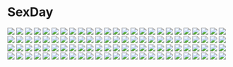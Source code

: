 # SexDay
![](https://konachan.com/jpeg/d89ec38ed9e8950f4ef6d257eb6f3335/Konachan.com%20-%20137765%20bakunyuu_hoken_onna_kyoushi%20bra%20game_cg%20garter%20glasses%20long_hair%20panties%20shinomiya_yurika%20takahashi_record%20thighhighs%20underwear.jpg)
![](https://konachan.com/jpeg/6c1e34ef40ddc4c284b95ddffac74265/Konachan.com%20-%20168841%20bow%20cinematograph%20eyepatch%20game_cg%20gun%20innocent_bullet%20long_hair%20miyasu_sanae%20oosaki_shinya%20orange_eyes%20school_uniform%20weapon%20white_hair.jpg)
![](https://konachan.com/jpeg/6fba3b4db5529c88286b650111807a10/Konachan.com%20-%20282992%20aqua_hair%20bandage%20black_hair%20blue_hair%20gray_hair%20group%20headdress%20kimono%20long_hair%20matokechi%20mizuno_ai%20pink_hair%20red_eyes%20scar%20short_hair%20stars.jpg)
![](https://konachan.com/image/220130949496dd1c44636341299331ea/Konachan.com%20-%20172209%20akatsuki-works%20blush%20breasts%20brown_eyes%20iizuki_tasuku%20long_hair%20lovely_x_cation%20lovely_x_cation_2%20narukawa_hime%20nipples%20nude%20ponytail%20purple_hair.jpg)
![](https://konachan.com/image/fd95ed0c051bc43993287481f7c52e91/Konachan.com%20-%2016895%20anthropomorphism%20os-tan%20windows%20xp.jpg)
![](https://konachan.com/jpeg/f4ce6b8c8b135753c7899ee10a4ffa8d/Konachan.com%20-%20272359%20animal_ears%20feathers%20forest%20horns%20manino_%28mofuritaionaka%29%20nobody%20original%20signed%20snow%20tree.jpg)
![](https://konachan.com/image/31e0ecb4fae187a49e2f7a0740aafd88/Konachan.com%20-%20112930%20shameimaru_aya%20tamago_gohan%20touhou%20wings.jpg)
![](https://konachan.com/jpeg/9a611adb9cf1685051c003e064187057/Konachan.com%20-%20171903%202girls%20black_hair%20blonde_hair%20blue_eyes%20bow%20braids%20headband%20lolita_fashion%20long_hair%20original%20ponytail%20ribbons%20thighhighs%20twintails%20white%20yellow_eyes.jpg)
![](https://konachan.com/image/aaa986efccef9da156d87341c596a560/Konachan.com%20-%20198270%20blonde_hair%20blue_eyes%20blue_hair%20group%20hatsune_miku%20kagamine_len%20kagamine_rin%20kaito%20male%20megurine_luka%20pink_eyes%20pink_hair%20school_uniform%20vocaloid.jpg)
![](https://konachan.com/jpeg/dd8742d527831c17460d0f912fff5ce1/Konachan.com%20-%2069871%20blush%20game_cg%20hanasaki_uri%20harukazedori_ni_tomarigi_wo_2nd_story%20moon%20night%20purple_hair%20short_hair%20skyfish%20stars.jpg)
![](https://konachan.com/jpeg/4a564c0b988f2d12b40f4e31d84f5da8/Konachan.com%20-%20175534%20arch_eterna%20blue_eyes%20blush%20breasts%20censored%20game_cg%20long_hair%20nipples%20no_bra%20panties%20penis%20pussy%20sex%20spread_legs%20tears%20thighhighs%20underwear.jpg)
![](https://konachan.com/jpeg/dcc1d04d2316f64f3ec07e0137cb3c81/Konachan.com%20-%20141331%20brown_eyes%20brown_hair%20game_cg%20jiyu2%20maetsuki_yuzu%20mazo_x_love%20panties%20school_uniform%20short_hair%20underwear.jpg)
![](https://konachan.com/image/78718b8309c3f30a8fa79e5370efff25/Konachan.com%20-%20267857%20cropped%20demon%20isekai_maou_to_shoukan_shoujo_no_dorei_majutsu%20krebskrum%20loli%20tsurusaki_takahiro.jpg)
![](https://konachan.com/image/082cb5aff18275e8e44b5d2c652fe43c/Konachan.com%20-%20114960%20barefoot%20blush%20layerdsummer%20original%20purple_eyes%20topless%20underwear.jpg)
![](https://konachan.com/jpeg/ae41be21b5efbd67e6520ed74ecd0861/Konachan.com%20-%20250050%20alpha_%28alpha91%29%20breasts%20cherry%20couch%20cropped%20drink%20food%20fruit%20green_eyes%20long_hair%20nipples%20nude%20red_hair%20scan%20underwater%20water%20wink.jpg)
![](https://konachan.com/image/c3cd7202c53f9539dadeaa152d5d7cc9/Konachan.com%20-%206209%20brown_hair%20clamp%20close%20feathers%20green_eyes%20mokona%20sakura_%28tsubasa%29%20tsubasa_reservoir_chronicle%20watermark.jpg)
![](https://konachan.com/jpeg/95c9dfcb90a5c4dabb549b7ae64c78d8/Konachan.com%20-%20247516%20aliasing%20animal_ears%20bow%20brown_hair%20headband%20long_hair%20original%20red_eyes%20usagino_suzu.jpg)
![](https://konachan.com/image/e3ac8926507ab404da804927192d6abf/Konachan.com%20-%20167329%20black_eyes%20bou_nin%20leaves%20long_hair%20original%20white_hair.jpg)
![](https://konachan.com/jpeg/28bd6fcd685c298b11b01916cb1ea990/Konachan.com%20-%20286244%20ass%20bath%20bathtub%20blue_eyes%20blush%20breasts%20cropped%20gray_hair%20green_eyes%20group%20headdress%20kantoku%20mirror%20nude%20pink_hair%20ponytail%20red_eyes%20scan%20towel%20water.jpg)
![](https://konachan.com/image/744316a98763c8fd2266f900728aac9b/Konachan.com%20-%20229429%20akatsukirinne%20aliasing%20aqua_eyes%20aqua_hair%20dress%20fuyu_no_yoru_miku%20gloves%20hatsune_miku%20long_hair%20snow%20socks%20stars%20twintails%20vocaloid.jpg)
![](https://konachan.com/jpeg/ad59da322f9eb100cb24406873a29a27/Konachan.com%20-%20201955%20blonde_hair%20blue_eyes%20braids%20breasts%20game_cg%20long_hair%20nipples%20nude%20omega_star%20penis%20pubic_hair%20pussy%20pussy_juice%20sex%20uncensored%20water%20wet.jpg)
![](https://konachan.com/jpeg/558c4474117a942712d3ef2e7ae4e3dc/Konachan.com%20-%2080548%20ookami-san_to_shichinin_no_nakama-tachi%20ookami_ryouko.jpg)
![](https://konachan.com/jpeg/addbaa94817523acbd18146303057a50/Konachan.com%20-%20278054%20anthropomorphism%20apron%20azur_lane%20breasts%20choker%20cleavage%20dress%20headband%20maid%20red_eyes%20short_hair%20suwakana%20thighhighs%20white%20white_hair%20zettai_ryouiki.jpg)
![](https://konachan.com/jpeg/540f5f470fbe0baf251f8867f5be4551/Konachan.com%20-%20115067%20blue_eyes%20breasts%20brown_hair%20game_cg%20koi_de_wa_naku%20makishima_yumi%20nipples%20norifumi_%28koi_de_wa_naku%29%20nude%20short_hair%20tomose_shunsaku.jpg)
![](https://konachan.com/image/4ee999af099da414eedad924215f1699/Konachan.com%20-%2052946%20animal_ears%20candy%20catgirl%20loli%20lollipop%20tail%20thighhighs%20tinkle%20umbrella.jpg)
![](https://konachan.com/image/f6db7603be636b73199d173017fd81b2/Konachan.com%20-%20233937%202girls%20black_eyes%20black_hair%20blush%20drink%20flowers%20hanekoto%20japanese_clothes%20kimono%20long_hair%20magic%20original%20short_hair%20signed.jpg)
![](https://konachan.com/jpeg/104b6ec53831eee7165e69985424d73e/Konachan.com%20-%2090440%20bed%20blue_eyes%20blush%20breasts%20close%20game_cg%20hanamaki_masumi%20nipples%20orange_memories%20pink_hair%20purple_software%20short_hair.jpg)
![](https://konachan.com/image/a3ee3d0f28b20a6a336f69304001c20a/Konachan.com%20-%20104935%20bandage%20bandaid%20barefoot%20blue_eyes%20blush%20book%20bow%20breasts%20cat_smile%20headdress%20long_hair%20navel%20nipples%20nude%20pink_eyes%20pussy%20twintails%20uncensored.jpg)
![](https://konachan.com/jpeg/394c7a69fe30972c090ea6448587632e/Konachan.com%20-%20301463%20banishment%20clouds%20landscape%20lighthouse%20original%20scenic%20short_hair%20signed%20sky%20water.jpg)
![](https://konachan.com/jpeg/d9c7130ab08df4cc11ed81debf3fa0f7/Konachan.com%20-%20157030%20ass%20brown_hair%20game_cg%20hoshina_yuki%20japanese_clothes%20love_sick_puppies%20miko%20nipples%20no_bra%20panties%20sankuro%20underwear.jpg)
![](https://konachan.com/jpeg/f67d1880cbccc07feb7c6bba8ae3d78c/Konachan.com%20-%20130285%20car%20game_cg%20makita_maki%20red_hair%20shinigami_no_testament%20short_hair%20sky%20takamiya_ayumu.jpg)
![](https://konachan.com/image/1721ddfe49476f2b388e285274052e63/Konachan.com%20-%20156288%20forest%20hiyokomame_dx%20long_hair%20night%20original%20pixiv_fantasia%20short_hair%20staff%20stars%20tree.jpg)
![](https://konachan.com/image/107a9ed57092631842d77d11e6ca1cc6/Konachan.com%20-%205548%20bath%20blonde_hair%20blue_eyes%20mikeou%20nude.jpg)
![](https://konachan.com/jpeg/639f4161d6f7f3b2c53da0ef55e487cb/Konachan.com%20-%20150411%20animal_ears%20black%20liru%20renkin_san-kyuu_magical_pokaan%20silhouette%20vector%20wolfgirl.jpg)
![](https://konachan.com/image/946a768aab4c4e8631fd75e0caca56c6/Konachan.com%20-%2091596%20bicolored_eyes%20chua_churam%20chu_chu_idol%20chu_x_chu%20game_cg%20guitar%20instrument%20ozawa_akifumi%20pink_hair%20pointed_ears%20unisonshift.jpg)
![](https://konachan.com/image/946684113627095523649fc46cdf1acd/Konachan.com%20-%2032278%20arcueid_brunestud%20ciel%20hisui%20kohaku%20len%20shingetsutan_tsukihime%20tohno_akiha%20tohno_shiki%20vermillion_akiha.jpg)
![](https://konachan.com/image/017362383bb155b77477d5fca7ff1a9b/Konachan.com%20-%20202955%20apple%20food%20fruit%20gray_eyes%20gray_hair%20jpeg_artifacts%20long_hair%20original%20panties%20ribbons%20throtem%20twintails%20underwear%20watermark.jpg)
![](https://konachan.com/image/4fac735c0eb33375af7cbcb5bd07211a/Konachan.com%20-%20245608%202girls%20apron%20black_hair%20blonde_hair%20bow%20braids%20dress%20hakurei_reimu%20hat%20jpeg_artifacts%20kayako_%28tdxxxk%29%20long_hair%20miko%20touhou%20witch_hat%20yellow_eyes.jpg)
![](https://konachan.com/image/731dee22e795d086b374ad9089fd2629/Konachan.com%20-%2067650%20mahou_shoujo_lyrical_nanoha%20mahou_shoujo_lyrical_nanoha_the_movie_1st%20takamachi_nanoha%20yuuno_scrya.jpg)
![](https://konachan.com/jpeg/aaf54f47327937a3336b287688e6a698/Konachan.com%20-%20265822%20blonde_hair%20breasts%20cherry_blossoms%20fate_%28series%29%20flowers%20petals%20short_hair%20sword%20swordsouls%20thighhighs%20water%20weapon%20wet%20wristwear%20yellow_eyes.jpg)
![](https://konachan.com/image/7be0644d0bfc895873ac070020a79185/Konachan.com%20-%2019361%20animal_ears%20brown_eyes%20brown_hair%20catgirl%20chen%20dress%20hat%20landscape%20scenic%20short_hair%20tail%20touhou.jpg)
![](https://konachan.com/image/737190e1d7e9c0eb1b9ea55cb5ab70b7/Konachan.com%20-%208408%20blue_eyes%20blush%20charlott_camile_herlingum%20close%20pointed_ears%20wiz_anniversary.jpg)
![](https://konachan.com/image/d6cc44b75cede095a2ce5f7ea13487f2/Konachan.com%20-%20109601%20cum%20koihime_musou%20nipples%20panties%20sousou%20underwear%20usubeni_sakurako.jpg)
![](https://konachan.com/jpeg/0a8784c9d27e1e19f1fdf47826d2e258/Konachan.com%20-%2015065%20flcl.jpg)
![](https://konachan.com/image/33841cbc20512b8a2e012b851949a4ed/Konachan.com%20-%20267737%20anthropomorphism%20azur_lane%20breasts%20garter_belt%20gloves%20gray_hair%20long_hair%20luse_maonang%20orange_eyes%20skintight%20stockings%20thighhighs%20uniform%20white.jpg)
![](https://konachan.com/image/41b87d1c888f494175b93d358ac29ee7/Konachan.com%20-%2062752%20furude_rika%20higurashi_no_naku_koro_ni.jpg)
![](https://konachan.com/image/70ecbe39c62565a6ef9fb2ae55361b44/Konachan.com%20-%20260243%202girls%20petenshi_%28dr._vermilion%29%20sketch%20tsurumaki_maki%20vocaloid%20voiceroid%20yuzuki_yukari.jpg)
![](https://konachan.com/image/d3b62a18413bfae13d5fddfdde1568be/Konachan.com%20-%2055072%20blue_hair%20chaos%3Bhead%20kishimoto_ayase%20school_uniform%20short_hair%20skirt%20sky%20sword%20weapon.jpg)
![](https://konachan.com/image/4d57a882128828320e35f041affa6072/Konachan.com%20-%20204606%20beach%20bikini%20breasts%20choker%20cleavage%20clouds%20dress%20hat%20idolmaster%20leaves%20navel%20necklace%20piromizu%20short_hair%20summer_dress%20swimsuit%20water%20wristwear.jpg)
![](https://konachan.com/image/04b2e84af100ab46d794f6204b5ef695/Konachan.com%20-%20151171%20armor%20green_eyes%20suika01%20super_robot_wars%20weapon%20white_hair.jpg)
![](https://konachan.com/jpeg/31f62640b4ae0b9d876dbb1c6338c4d4/Konachan.com%20-%20111500%20aaaa%20blonde_hair%20blue_eyes%20breasts%20nipples%20nude%20pointed_ears%20water.jpg)
![](https://konachan.com/jpeg/ab2e10c5fa52e827f1ab0284eaf09f7b/Konachan.com%20-%20264605%20anus%20blush%20breasts%20cum%20fang%20green_eyes%20green_hair%20long_hair%20nipples%20no_bra%20panties%20pantyhose%20ponytail%20pussy%20shirt_lift%20uncensored%20underwear%20yuru_camp.jpg)
![](https://konachan.com/image/bb5f5c8ee428fe9a865dd21a9e0cd059/Konachan.com%20-%2058735%20all_male%20black_hair%20gloves%20kuroshitsuji%20male%20red_eyes%20sebastian_michaelis%20wings.jpg)
![](https://konachan.com/image/e708b30177ec02ec652f1340178ee499/Konachan.com%20-%20293489%20ass%20bandage%20fate_grand_order%20fate_%28series%29%20green_eyes%20jack_the_ripper%20knife%20nyatabe%20rain%20scar%20short_hair%20thighhighs%20water%20weapon%20white_hair.jpg)
![](https://konachan.com/jpeg/b611e3358c96dbf2ef3540d09d942df0/Konachan.com%20-%20240624%20bikini_top%20black_hair%20blush%20breasts%20clouds%20green_eyes%20idolmaster%20idolmaster_cinderella_girls%20jorori%20long_hair%20shibuya_rin%20shorts%20sky%20water%20wet.jpg)
![](https://konachan.com/jpeg/b5ba97d184e9cc6d533babcc47351840/Konachan.com%20-%20280729%202girls%20aliasing%20blue_hair%20blush%20bow%20cape%20cosplay%20game_cg%20hat%20long_hair%20pink_hair%20red_eyes%20ribbons%20skirt%20spiral%21%21%20twintails%20wand%20witch%20witch_hat.jpg)
![](https://konachan.com/image/dbe6afe1fd07469b4344fc879022c21b/Konachan.com%20-%2040399%20hamamoto_ryuusuke%20ryusuke_works.jpg)
![](https://konachan.com/jpeg/a9bcc2836572b308c10073caf016253c/Konachan.com%20-%20189644%20anthropomorphism%20armor%20ass%20breasts%20elbow_gloves%20gloves%20kantai_collection%20long_hair%20orange_eyes%20ponytail%20sekigan%20torn_clothes%20white_hair.jpg)
![](https://konachan.com/jpeg/d7103ee55cf35a653ec4151f33dabb85/Konachan.com%20-%20175378%20animal%20bird%20blonde_hair%20bow%20game_cg%20hat%20hug%20kawasumi_yurika%20long_hair%20magicalic_sky_high%20male%20mikagami_mamizu%20ribbons%20tenma_hayato%20whirlpool.jpg)
![](https://konachan.com/image/3c6a651aa05011e51e6b38cb753b1eca/Konachan.com%20-%20201661%20angel%20breasts%20bzerox%20cleavage%20long_hair%20original%20signed%20spear%20sword%20underboob%20weapon%20wings.jpg)
![](https://konachan.com/image/0c53cd99373d5066b0ef9806ae059b08/Konachan.com%20-%2042591%20beatrice%20butterfly%20umineko_no_naku_koro_ni.jpg)
![](https://konachan.com/image/ae21138c75360ebe0774b04126535ffa/Konachan.com%20-%20154752%202girls%20brown_eyes%20brown_hair%20kneehighs%20long_hair%20original%20panties%20skirt%20sleeping%20thighhighs%20tie%20twintails%20underwear%20upskirt%20yoshino_ryou.jpg)
![](https://konachan.com/jpeg/2a6e068ce79bae15149262d83906a29d/Konachan.com%20-%20215470%20all_male%20blue_eyes%20close%20cropped%20harano%20male%20totsuka_saika%20waifu2x%20wet%20white_hair%20yahari_ore_no_seishun_love_come_wa_machigatteiru..jpg)
![](https://konachan.com/jpeg/a14d97dd09f97212bd2bb51e32ae6d1b/Konachan.com%20-%20255043%20ass%20ass_grab%20blush%20breasts%20bug_system%20censored%20fellatio%20game_cg%20long_hair%20male%20nipples%20no_bra%20nopan%20open_shirt%20paizuri%20penis%20red_eyes%20skirt%20white_hair.jpg)
![](https://konachan.com/jpeg/954b813bbb98e526095340597f53f06a/Konachan.com%20-%20181008%20aliasing%20anthropomorphism%20blood%20crying%20eyepatch%20headphones%20hellshock%20kantai_collection%20monochrome%20tenryuu_%28kancolle%29.jpg)
![](https://konachan.com/image/7e43a7438a0396924c79ebf01cd829a3/Konachan.com%20-%20295105%20animal%20anthropomorphism%20blue%20cat%20girls_frontline%20gun%20hk416_%28girls_frontline%29%20knife%20panties%20ranyu%20tattoo%20underwear%20watermark%20weapon.jpg)
![](https://konachan.com/image/0749438fbf091e274a5b54437540d8b5/Konachan.com%20-%2075806%20blush%20breasts%20mani%20nipples%20no_bra%20open_shirt%20original%20tie%20twintails.jpg)
![](https://konachan.com/image/beaf76ecff1786fbcec094db788b16d2/Konachan.com%20-%2070612%20hatsune_miku%20twintails%20vocaloid%20world_is_mine_%28vocaloid%29%20yadokugaeru.jpg)
![](https://konachan.com/jpeg/67979e5112e3827c16419a5d800f7a4a/Konachan.com%20-%20191767%20ayase_sayuki%20bath%20cube%20game_cg%20kantoku%20loli%20nipples%20your_diary%20yua.jpg)
![](https://konachan.com/image/07438d6b41cd9fb62f7e27edfb05e45d/Konachan.com%20-%2084759%20anthropomorphism%20pixiv-tan.jpg)
![](https://konachan.com/jpeg/3604ac555b1f0f936e615b3acc4019ab/Konachan.com%20-%20186420%20aliasing%20aqua_eyes%20black_hair%20glasses%20gradient%20katagiri_%28a1466502%29%20original%20short_hair%20swimsuit.jpg)
![](https://konachan.com/jpeg/d295fadd5792889d0a5fe945182229ef/Konachan.com%20-%20264475%20crossover%20fate_grand_order%20fate_%28series%29%20hoodie%20hug%20jigglypuff%20mash_kyrielight%20pink_eyes%20pink_hair%20pokemon%20popokuri%20short_hair%20waifu2x%20white.jpg)
![](https://konachan.com/jpeg/8758da22d95fbb439c3d947e8ba28fb0/Konachan.com%20-%20161500%20blonde_hair%20blush%20cameltoe%20erect_nipples%20game_cg%20green_eyes%20long_hair%20no_bra%20ootori_erika%20oozora_itsuki%20open_shirt%20panties%20school_uniform%20underwear.jpg)
![](https://konachan.com/jpeg/59f0538ababce6200ffea29b5c62506f/Konachan.com%20-%20126942%20animal_ears%20blonde_hair%20food%20foxgirl%20gray_hair%20long_hair%20original%20p19%20pink_hair.jpg)
![](https://konachan.com/jpeg/842bcdb71a3e5d2284c2e8d2644db111/Konachan.com%20-%20260501%20cherry_blossoms%20chinchongcha%20fate_%28series%29%20flowers%20glasses%20mash_kyrielight%20pantyhose%20pink_hair%20purple_eyes%20ribbons%20short_hair%20skirt%20watermark.jpg)
![](https://konachan.com/image/f559a69779d2da962368707556777fcf/Konachan.com%20-%20246378%20armor%20blonde_hair%20bow%20braids%20breasts%20chain%20elbow_gloves%20gloves%20gradient%20headdress%20long_hair%20ponytail%20purple_eyes%20scan%20type-moon%20watermark.jpg)
![](https://konachan.com/image/1321b2032c950f7505529698cbd60612/Konachan.com%20-%2084804%20cencoroll%20school_uniform.jpg)
![](https://konachan.com/image/7f280ff8f80246921460de34da3b4b2b/Konachan.com%20-%2033024%20collar%20doggirl%20dress%20red_eyes%20tagme.jpg)
![](https://konachan.com/jpeg/0f3de9db2a5f591a78a3d925c4caba7f/Konachan.com%20-%20232954%20barefoot%20blush%20bow%20breasts%20censored%20demon%20footjob%20game_cg%20gloves%20long_hair%20navel%20nipples%20no_bra%20penis%20pink_hair%20pussy%20sayori%20smile%20succubus%20tail%20wings.jpg)
![](https://konachan.com/image/e19578a27f5399902c52001451a4a80e/Konachan.com%20-%2088589%20samurai_spirits%20snk%20sword%20tattoo%20weapon.jpg)
![](https://konachan.com/image/7a7f95263c333ef6967f22785681d4d3/Konachan.com%20-%209669%20gotoh_keiji%20kiddy_grade%20tweedledee.jpg)
![](https://konachan.com/jpeg/698a31e517dab34d37528ffe1bb89e33/Konachan.com%20-%20230304%20bandage%20blush%20bondage%20breasts%20brown_hair%20dickbomber%20green_eyes%20idolmaster%20long_hair%20mukai_takumi%20navel%20rope%20sarashi%20tears%20underwear.jpg)
![](https://konachan.com/image/675d2a518eb1149f7573dfbd5c0c77b5/Konachan.com%20-%20200063%20animal_ears%20aqua-lia%20catgirl%20chen%20group%20hat%20kochiya_sanae%20konpaku_youmu%20miko%20miyako_yoshika%20mousegirl%20myon%20nazrin%20snow%20touhou%20tree%20winter.jpg)
![](https://konachan.com/image/2caeb934b36ad8d5392d50b21ab2cae0/Konachan.com%20-%20249386%202girls%20aqua_eyes%20blue_eyes%20breasts%20cleavage%20dark_skin%20no_bra%20original%20panties%20panty_pull%20phone%20short_hair%20signed%20tie%20underwear%20wet%20wristwear%20yuri.jpg)
![](https://konachan.com/jpeg/e72a48dd3dc8ea519382bed28021d699/Konachan.com%20-%20266092%20animal_ears%20azur_lane%20braids%20breasts%20doggirl%20gloves%20gray_hair%20no_bra%20ntk_%287t5%29%20red_eyes%20ribbons%20school_uniform%20socks%20tail%20underboob%20white.jpg)
![](https://konachan.com/image/a2d42de213accf787ba3ffbff4857f9a/Konachan.com%20-%20191879%20metroid%20samus_aran%20super_smash_bros..jpg)
![](https://konachan.com/image/1e85c425ab70c5b9ce33262f97a09dd3/Konachan.com%20-%20307696%20blush%20breasts%20brown_hair%20game_cg%20horns%20kaede_%28sayappa%29%20long_hair%20nipples%20nude%20original%20pointed_ears%20purple_eyes%20sex%20wet.jpg)
![](https://konachan.com/image/718dd50837a0bb8c7243d95e0931e902/Konachan.com%20-%2021820%20bakuretsu_tenshi%20gun%20jo%20meg%20weapon.jpg)
![](https://konachan.com/image/c8ebc0c1e924772ffed93aded230dcd6/Konachan.com%20-%2034819%20all_male%20code_geass%20lelouch_lamperouge%20male.jpg)
![](https://konachan.com/image/a9402b94110de3e30a017c88df2531e1/Konachan.com%20-%20271434%20aliasing%20barefoot%20blue_hair%20flowers%20hat%20hinanawi_tenshi%20long_hair%20neropaso%20panty_pull%20red_eyes%20touhou%20water.jpg)
![](https://konachan.com/jpeg/4a6d3c2341877e3ef8940d8a8286de4c/Konachan.com%20-%20241929%20blush%20bow%20green_eyes%20green_hair%20hat%20komeiji_koishi%20nnyara%20short_hair%20touhou.jpg)
![](https://konachan.com/image/977cce5670e7e5008f0eba4d41d3b034/Konachan.com%20-%2090597%20blue_eyes%20breasts%20cleavage%20da_capo%20da_capo_ii%20long_hair%20ooba_kagerou%20red_hair%20school_uniform%20shirakawa_nanaka.jpg)
![](https://konachan.com/jpeg/ed98a422f6c95d4d13a9437f4665a7a4/Konachan.com%20-%20263196%20ass%20barefoot%20blush%20braids%20breasts%20bunny_ears%20flat_chest%20hat%20loli%20long_hair%20nipples%20nude%20panties%20panty_pull%20purple_eyes%20tie%20twintails%20underwear.jpg)
![](https://konachan.com/jpeg/9760ef5a5c458484b4c6108f4cdfa06c/Konachan.com%20-%20220585%20alice_margatroid%20kinketsu%20medicine_melancholy%20touhou.jpg)
![](https://konachan.com/image/d6905590bdb869354cd214eee7f30f5c/Konachan.com%20-%20190854%20animal%20building%20city%20clouds%20fish%20kakotomirai_%28harvester%29%20original%20sky.jpg)
![](https://konachan.com/image/434913bf10485785564bccbb3a942569/Konachan.com%20-%20254644%202girls%203d%20black_hair%20blue_eyes%20building%20car%20city%20dark%20glasses%20hat%20night%20novelance%20original%20scenic%20short_hair%20shorts%20sky.jpg)
![](https://konachan.com/image/24d71e8393922f6a1a803dd8bf78a975/Konachan.com%20-%20137435%20amagami%20tanamachi_kaoru.jpg)
![](https://konachan.com/jpeg/09e458173c8ce0dc556bbade70cca176/Konachan.com%20-%20279319%202girls%20bed%20black_hair%20blush%20brown_eyes%20dharker_studios%20game_cg%20green_eyes%20kopianget%20long_hair%20negligee_%28game%29%20pajamas%20purple_hair%20shoujo_ai.jpg)
![](https://konachan.com/image/29a9b2f56a1e51c473b9245bfc45ce96/Konachan.com%20-%2074000%20shinkyoku_soukai_polyphonica.jpg)
![](https://konachan.com/image/cba7e870d2bbb17771362cc6372328f7/Konachan.com%20-%2015285%20beyond_the_grave%20brandon_heat%20gungrave.jpg)
